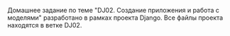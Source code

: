 Домашнее задание по теме "DJ02. Создание приложения и работа с моделями" разработано в рамках проекта Django. Все файлы проекта находятся в ветке DJ02.
